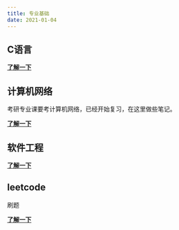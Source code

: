 ```yaml
---
title: 专业基础
date: 2021-01-04
---
```


## C语言

[**了解一下**](/c/)

## 计算机网络

考研专业课要考计算机网络，已经开始复习，在这里做些笔记。

[**了解一下**](/internet/)

## 软件工程

[**了解一下**](/software_engineering/1)
## leetcode

刷题

[**了解一下**](/leet-code/)
